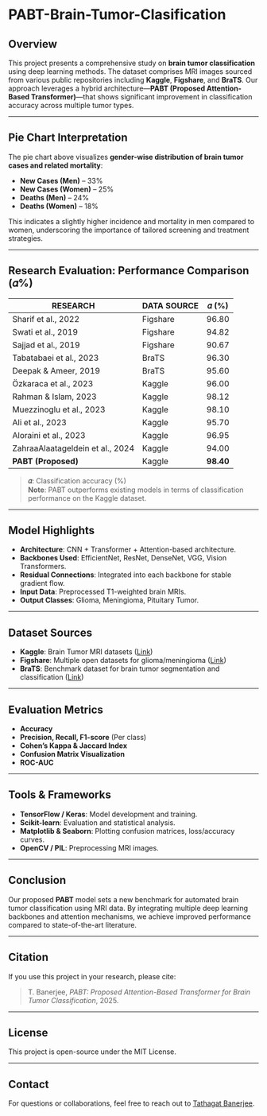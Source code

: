 # PABT-Brain-Tumor-Clasification




## Overview

This project presents a comprehensive study on **brain tumor classification** using deep learning methods. The dataset comprises MRI images sourced from various public repositories including **Kaggle**, **Figshare**, and **BraTS**. Our approach leverages a hybrid architecture—**PABT (Proposed Attention-Based Transformer)**—that shows significant improvement in classification accuracy across multiple tumor types.

---

## Pie Chart Interpretation

The pie chart above visualizes **gender-wise distribution of brain tumor cases and related mortality**:

- **New Cases (Men)** – 33%
- **New Cases (Women)** – 25%
- **Deaths (Men)** – 24%
- **Deaths (Women)** – 18%

This indicates a slightly higher incidence and mortality in men compared to women, underscoring the importance of tailored screening and treatment strategies.

---

## Research Evaluation: Performance Comparison (𝛼%)

| **RESEARCH**                             | **DATA SOURCE** | **𝛼 (%)** |
|------------------------------------------|------------------|-----------|
| Sharif et al., 2022                      | Figshare         | 96.80     |
| Swati et al., 2019                       | Figshare         | 94.82     |
| Sajjad et al., 2019                      | Figshare         | 90.67     |
| Tabatabaei et al., 2023                  | BraTS            | 96.30     |
| Deepak & Ameer, 2019                     | BraTS            | 95.60     |
| Özkaraca et al., 2023                    | Kaggle           | 96.00     |
| Rahman & Islam, 2023                     | Kaggle           | 98.12     |
| Muezzinoglu et al., 2023                 | Kaggle           | 98.10     |
| Ali et al., 2023                         | Kaggle           | 95.70     |
| Aloraini et al., 2023                    | Kaggle           | 96.95     |
| ZahraaAlaatageldein et al., 2024         | Kaggle           | 94.00     |
| **PABT (Proposed)**                      | Kaggle           | **98.40** |

> **𝛼**: Classification accuracy (%)  
> **Note**: PABT outperforms existing models in terms of classification performance on the Kaggle dataset.

---

## Model Highlights

- **Architecture**: CNN + Transformer + Attention-based architecture.
- **Backbones Used**: EfficientNet, ResNet, DenseNet, VGG, Vision Transformers.
- **Residual Connections**: Integrated into each backbone for stable gradient flow.
- **Input Data**: Preprocessed T1-weighted brain MRIs.
- **Output Classes**: Glioma, Meningioma, Pituitary Tumor.

---

## Dataset Sources

- **Kaggle**: Brain Tumor MRI datasets ([Link](https://www.kaggle.com))
- **Figshare**: Multiple open datasets for glioma/meningioma ([Link](https://figshare.com))
- **BraTS**: Benchmark dataset for brain tumor segmentation and classification ([Link](https://www.med.upenn.edu/cbica/brats2020/data.html))

---

## Evaluation Metrics

- **Accuracy**  
- **Precision, Recall, F1-score** (Per class)
- **Cohen’s Kappa & Jaccard Index**
- **Confusion Matrix Visualization**
- **ROC-AUC**

---

## Tools & Frameworks

- **TensorFlow / Keras**: Model development and training.
- **Scikit-learn**: Evaluation and statistical analysis.
- **Matplotlib & Seaborn**: Plotting confusion matrices, loss/accuracy curves.
- **OpenCV / PIL**: Preprocessing MRI images.

---

## Conclusion

Our proposed **PABT** model sets a new benchmark for automated brain tumor classification using MRI data. By integrating multiple deep learning backbones and attention mechanisms, we achieve improved performance compared to state-of-the-art literature.

---

## Citation

If you use this project in your research, please cite:

> T. Banerjee, *PABT: Proposed Attention-Based Transformer for Brain Tumor Classification*, 2025.

---

## License

This project is open-source under the MIT License.

---

## Contact

For questions or collaborations, feel free to reach out to [Tathagat Banerjee](mailto:tathagatbanerjee@example.com).
